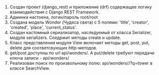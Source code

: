 1. Создан проект (django_rest) и приложение (drf) содержащее логику взаимодействия с Django REST Framework.
2. Админка настоена, логин/пароль root/root
3. Создана модель Wonder (Чудеса света) c 5 полями: 'title', 'creator', 'created', 'place', 'current_status'.
4. Создан кастомный сериализатор, наследуемый от класса Serializer, модуля serializers. Соедржит методы create и update.
5. Класс представления модуля View включает методы get, post, put, delete для соответсвующих http-методов.
6. get/post доступны по url api/wonders/. А put/delete требуют передачи ключа записи - api/wonders/<int>
7. Реализован поиск по произвольному полю: api/wonders/<field>/?q=tower в классе SearchView.
